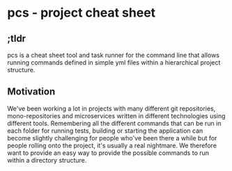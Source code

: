 # pcs - project cheat sheet

## ;tldr
pcs is a cheat sheet tool and task runner for the command line that allows running commands defined in simple yml files within a hierarchical project structure.

## Motivation
We've been working a lot in projects with many different git repositories, mono-repositories and microservices written in different technologies using different tools.
Remembering all the different commands that can be run in each folder for running tests, building or starting the application can become slightly challenging for people who've been there a while but for people rolling onto the project, it's usually a real nightmare.
We therefore want to provide an easy way to provide the possible commands to run within a directory structure.
